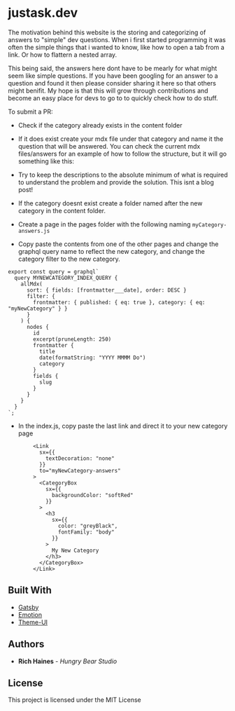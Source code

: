 # justask.dev

The motivation behind this website is the storing and categorizing of answers to "simple" dev questions. When i first started programming it was often the simple things that i wanted to know, like how to open a tab from a link. Or how to flattern a nested array. 

This being said, the answers here dont have to be mearly for what might seem like simple questions. If you have been googling for an answer to a question and found it then please consider sharing it here so that others might benifit. My hope is that this will grow through contributions and become an easy place for devs to go to to quickly check how to do stuff.

To submit a PR:

- Check if the category already exists in the content folder
- If it does exist create your mdx file under that category and name it the question that will be answered. You can check the current mdx files/answers for an example of how to follow the structure, but it will go something like this:
- Try to keep the descriptions to the absolute minimum of what is required to understand the problem and provide the solution. This isnt a blog post!

- If the category doesnt exist create a folder named after the new category in the content folder.
- Create a page in the pages folder with the following naming `myCategory-answers.js`
- Copy paste the contents from one of the other pages and change the graphql query name to reflect the new category, and change the category filter to the new category.

```
export const query = graphql`
  query MYNEWCATEGORY_INDEX_QUERY {
    allMdx(
      sort: { fields: [frontmatter___date], order: DESC }
      filter: {
        frontmatter: { published: { eq: true }, category: { eq: "myNewCategory" } }
      }
    ) {
      nodes {
        id
        excerpt(pruneLength: 250)
        frontmatter {
          title
          date(formatString: "YYYY MMMM Do")
          category
        }
        fields {
          slug
        }
      }
    }
  }
`;

```
- In the index.js, copy paste the last link and direct it to your new category page

```
        <Link
          sx={{
            textDecoration: "none"
          }}
          to="myNewCategory-answers"
        >
          <CategoryBox
            sx={{
              backgroundColor: "softRed"
            }}
          >
            <h3
              sx={{
                color: "greyBlack",
                fontFamily: "body"
              }}
            >
              My New Category
            </h3>
          </CategoryBox>
        </Link>
```




## Built With

- [Gatsby](https://www.gatsbyjs.org/)
- [Emotion](https://emotion.sh/docs/introduction)
- [Theme-UI](https://theme-ui.com/)

## Authors

- **Rich Haines** - _Hungry Bear Studio_

## License

This project is licensed under the MIT License